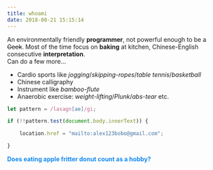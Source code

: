 ```yaml
---
title: whoami
date: 2018-08-21 15:15:14
---
```


An environmentally friendly **programmer**, not powerful enough to be a ~~Geek~~. Most of the time focus on **baking** at kitchen, Chinese-English consecutive **interpretation**.
<br />
Can do a few more...
* Cardio sports like *jogging*/*skipping-ropes*/*table tennis*/*basketball*
* Chinese calligraphy
* Instrument like *bamboo-flute*
* Anaerobic exercise: *weight-lifting*/*Plunk*/*abs-tear* etc.

```javascript
let pattern = /lasagn[ae]/gi;

if (!!pattern.test(document.body.innerText)) {

    location.href = "mailto:alex123bobo@gmail.com";

}
```

<strong><font color="#1589F0">Does eating apple fritter donut count as a hobby?</font></strong>
<!-- <img src="/images/wechat.jpeg" style="width: 100px; height: 100px;" /> -->